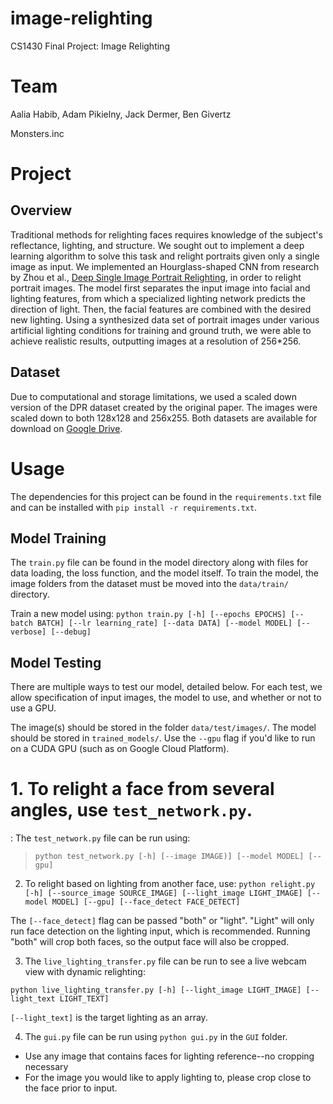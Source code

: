 # image-relighting

CS1430 Final Project: Image Relighting

# Team
Aalia Habib, Adam Pikielny, Jack Dermer, Ben Givertz

Monsters.inc

# Project

## Overview
Traditional methods for relighting faces requires knowledge of the subject's reflectance, lighting, and structure. We sought out to implement a deep learning algorithm to solve this task and relight portraits given only a single image as input. We implemented an Hourglass-shaped CNN from research by Zhou et al., [Deep Single Image Portrait Relighting](https://zhhoper.github.io/dpr.html), in order to relight portrait images. The model first separates the input image into facial and lighting features, from which a specialized lighting network predicts the direction of light. Then, the facial features are combined with the desired new lighting. Using a synthesized data set of portrait images under various artificial lighting conditions for training and ground truth, we were able to achieve realistic results, outputting images at a resolution of 256*256.

## Dataset
Due to computational and storage limitations, we used a scaled down version of the
DPR dataset created by the original paper. The images were scaled down to both
128x128 and 256x255. Both datasets are available for download on [Google Drive](https://drive.google.com/open?id=1v-8FebXQPk5YqlWYYDe7frwy9OkJ24yq).

# Usage
The dependencies for this project can be found in the `requirements.txt` file and
can be installed with `pip install -r requirements.txt`.

## Model Training
The `train.py` file can be found in the model directory along with files for data loading,
the loss function, and the model itself. To train the model, the image folders from the dataset must be moved into the `data/train/` directory.

Train a new model using: `python train.py [-h] [--epochs EPOCHS] [--batch BATCH] [--lr learning_rate] [--data DATA] [--model MODEL] [--verbose] [--debug]`

## Model Testing
There are multiple ways to test our model, detailed below. For each test, we allow specification of input images, the model to use, and whether or not to use a GPU.

The image(s) should be stored in the folder `data/test/images/`. The model should be stored in `trained_models/`. Use the `--gpu` flag if you'd like to run on a CUDA GPU (such as on Google Cloud Platform). 

# 1. To relight a face from several angles, use `test_network.py`. 

: The `test_network.py` file can be run using: 
> `python test_network.py [-h] [--image IMAGE)] [--model MODEL] [--gpu]`

2. To relight based on lighting from another face, use:
`python relight.py [-h] [--source_image SOURCE_IMAGE] [--light_image LIGHT_IMAGE] [--model MODEL] [--gpu] [--face_detect FACE_DETECT]`

The `[--face_detect]` flag can be passed "both" or "light". "Light" will only run face detection on the lighting input, which is recommended. Running "both" will crop both faces, so the output face will also be cropped.

3. The `live_lighting_transfer.py` file can be run to see a live webcam view with dynamic relighting:

`python live_lighting_transfer.py [-h] [--light_image LIGHT_IMAGE] [--light_text LIGHT_TEXT]`

`[--light_text]` is the target lighting as an array. 

4. The `gui.py` file can be run using `python gui.py` in the `GUI` folder.

- Use any image that contains faces for lighting reference--no cropping necessary
- For the image you would like to apply lighting to, please crop close to the face prior to input.

